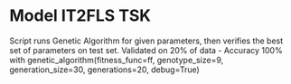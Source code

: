 # Model IT2FLS TSK
Script runs Genetic Algorithm for given parameters, then verifies the best set of parameters on test set.
Validated on 20% of data - Accuracy 100%
 with genetic_algorithm(fitness_func=ff, genotype_size=9, generation_size=30, generations=20, debug=True)
